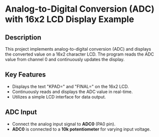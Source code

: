 # Analog-to-Digital Conversion (ADC) with 16x2 LCD Display Example

## Description
This project implements analog-to-digital conversion (ADC) and displays the converted value on a 16x2 character LCD. The program reads the ADC value from channel 0 and continuously updates the display.

## Key Features
- Displays the text "KPAD=" and "FINAL=" on the 16x2 LCD.
- Continuously reads and displays the ADC value in real-time.
- Utilizes a simple LCD interface for data output.

## ADC Input
- Connect the analog input signal to **ADC0** (PA0 pin).
- **ADC0** is connected to a **10k potentiometer** for varying input voltage.